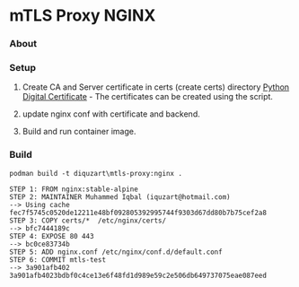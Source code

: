# mTLS Proxy NGINX

### About



### Setup
1. Create CA and Server certificate in certs (create certs) directory
[Python Digital Certificate](https://github.com/iquzart/python-digital-certificate) - The certificates can be created using the script.

2. update nginx conf with certificate and backend.
3. Build and run container image.

### Build

```
podman build -t diquzart\mtls-proxy:nginx .
```
```
STEP 1: FROM nginx:stable-alpine
STEP 2: MAINTAINER Muhammed Iqbal (iquzart@hotmail.com)
--> Using cache fec7f5745c0520de12211e48bf092805392995744f9303d67dd80b7b75cef2a8
STEP 3: COPY certs/*  /etc/nginx/certs/
--> bfc7444189c
STEP 4: EXPOSE 80 443
--> bc0ce83734b
STEP 5: ADD nginx.conf /etc/nginx/conf.d/default.conf
STEP 6: COMMIT mtls-test
--> 3a901afb402
3a901afb4023bdbf0c4ce13e6f48fd1d989e59c2e506db649737075eae087eed

```